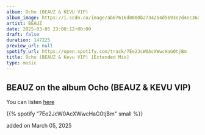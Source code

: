 ```yaml
---
album: Ocho (BEAUZ & KEVU VIP)
album_image: https://i.scdn.co/image/ab67616d0000b2734254d5693e2d4ec36a09f0ff
artist: BEAUZ
date: 2025-03-05 23:08:12+00:00
draft: false
duration: 147225
preview_url: null
spotify_url: https://open.spotify.com/track/7Ee2JcW0AcXWwcHaG0tjBm
title: Ocho (BEAUZ & Kevu VIP) [Extended Mix]
type: music
---
```



## BEAUZ on the album Ocho (BEAUZ & KEVU VIP)

You can listen [here](https://open.spotify.com/track/7Ee2JcW0AcXWwcHaG0tjBm)

{{% spotify "7Ee2JcW0AcXWwcHaG0tjBm" small %}}

added on March 05, 2025